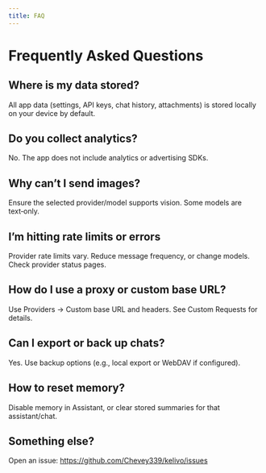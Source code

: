```yaml
---
title: FAQ
---
```


# Frequently Asked Questions

## Where is my data stored?
All app data (settings, API keys, chat history, attachments) is stored locally on your device by default.

## Do you collect analytics?
No. The app does not include analytics or advertising SDKs.

## Why can’t I send images?
Ensure the selected provider/model supports vision. Some models are text‑only.

## I’m hitting rate limits or errors
Provider rate limits vary. Reduce message frequency, or change models. Check provider status pages.

## How do I use a proxy or custom base URL?
Use Providers → Custom base URL and headers. See Custom Requests for details.

## Can I export or back up chats?
Yes. Use backup options (e.g., local export or WebDAV if configured).

## How to reset memory?
Disable memory in Assistant, or clear stored summaries for that assistant/chat.

## Something else?
Open an issue: https://github.com/Chevey339/kelivo/issues

